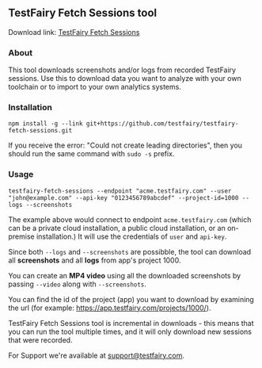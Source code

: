 ## TestFairy Fetch Sessions tool

Download link: [TestFairy Fetch Sessions](https://github.com/testfairy/testfairy-fetch-sessions/)


### About

This tool downloads screenshots and/or logs from recorded TestFairy sessions. 
Use this to download data you want to analyze with your own toolchain or to import to your own analytics systems.

### Installation

`npm install -g --link git+https://github.com/testfairy/testfairy-fetch-sessions.git`

If you receive the error: "Could not create leading directories", then you should run the same command with `sudo -s` prefix.

### Usage

`testfairy-fetch-sessions --endpoint "acme.testfairy.com" --user "john@example.com" --api-key "0123456789abcdef" --project-id=1000 --logs --screenshots`


The example above would connect to endpoint `acme.testfairy.com` (which can be a private cloud installation, a public cloud installation, or an on-premise installation.) It will use the credentials of `user` and `api-key`.

Since both `--logs` and `--screenshots` are possibble, the tool can download all **screenshots** and all **logs** from app's project 1000. 

You can create an **MP4 video** using all the downloaded screenshots by passing `--video` along with `--screenshots`.

You can find the id of the project (app) you want to download by examining the url (for example: https://app.testfairy.com/projects/1000/).

TestFairy Fetch Sessions tool is incremental in downloads - this means that you can run the tool multiple times, and it will only download new sessions that were recorded.

For Support we're available at [support@testfairy.com](mailto:support@testfairy.com).
